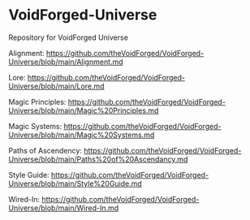 # VoidForged-Universe
Repository for VoidForged Universe

Alignment: https://github.com/theVoidForged/VoidForged-Universe/blob/main/Alignment.md

Lore: https://github.com/theVoidForged/VoidForged-Universe/blob/main/Lore.md

Magic Principles: 
https://github.com/theVoidForged/VoidForged-Universe/blob/main/Magic%20Principles.md

Magic Systems: https://github.com/theVoidForged/VoidForged-Universe/blob/main/Magic%20Systems.md

Paths of Ascendency: https://github.com/theVoidForged/VoidForged-Universe/blob/main/Paths%20of%20Ascendancy.md

Style Guide: https://github.com/theVoidForged/VoidForged-Universe/blob/main/Style%20Guide.md

Wired-In: https://github.com/theVoidForged/VoidForged-Universe/blob/main/Wired-In.md
